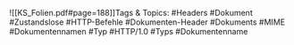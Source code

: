
![[KS_Folien.pdf#page=188]]Tags & Topics:
   #Headers
   #Dokument
   #Zustandslose
   #HTTP-Befehle
   #Dokumenten-Header
   #Dokuments
   #MIME
   #Dokumentennamen
   #Typ
   #HTTP/1.0
   #Typs
   #Dokumentenname